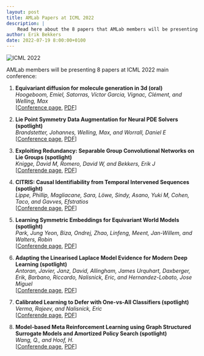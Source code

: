 ```yaml
---
layout: post
title: AMLab Papers at ICML 2022
description: |
    Read here about the 8 papers that AMLab members will be presenting at ICML this year. 
author: Erik Bekkers
date: 2022-07-19 8:00:00+0100
---
```


![ICML 2022](https://icml.cc/static/core/img/ICML-logo.svg)

AMLab members will be presenting 8 papers at ICML 2022 main conference: 

1. **Equivariant diffusion for molecule generation in 3d (oral)**   
*Hoogeboom, Emiel, Satorras, Vı́ctor Garcia, Vignac, Clément, and Welling, Max*   
[[Conference page](https://icml.cc/virtual/2022/oral/16254), [PDF](https://arxiv.org/pdf/2203.17003)] 

2. **Lie Point Symmetry Data Augmentation for Neural PDE Solvers (spotlight)**   
*Brandstetter, Johannes, Welling, Max, and Worrall, Daniel E*   
[[Conference page](https://icml.cc/virtual/2022/spotlight/17314), [PDF](https://arxiv.org/pdf/2202.07643)] 
 
3. **Exploiting Redundancy: Separable Group Convolutional Networks on Lie Groups (spotlight)**   
*Knigge, David M, Romero, David W, and Bekkers, Erik J*  
[[Conferende page](https://icml.cc/virtual/2022/spotlight/17826), [PDF](https://arxiv.org/pdf/2110.13059.pdf)]

4. **CITRIS: Causal Identifiability from Temporal Intervened Sequences (spotlight)**   
*Lippe, Phillip, Magliacane, Sara, Löwe, Sindy, Asano, Yuki M, Cohen, Taco, and Gavves, Efstratios*   
[[Conferende page](https://icml.cc/virtual/2022/spotlight/17426), [PDF](https://arxiv.org/pdf/2202.03169.pdf)]

5. **Learning Symmetric Embeddings for Equivariant World Models (spotlight)**   
*Park, Jung Yeon, Biza, Ondrej, Zhao, Linfeng, Meent, Jan-Willem, and Walters, Robin*   
[[Conferende page](https://icml.cc/virtual/2022/spotlight/17396), [PDF](https://arxiv.org/pdf/2204.11371.pdf)]

6. **Adapting the Linearised Laplace Model Evidence for Modern Deep Learning (spotlight)**   
*Antoran, Javier, Janz, David, Allingham, James Urquhart, Daxberger, Erik, Barbano, Riccardo, Nalisnick, Eric, and Hernandez-Lobato, Jose Miguel*   
[[Conferende page](https://icml.cc/virtual/2022/spotlight/18290), [PDF](https://edaxberger.github.io/papers/Adapting%20the%20Linearised%20Laplace%20Model%20Evidence%20for%20Modern%20Deep%20Learning.pdf)]

7. **Calibrated Learning to Defer with One-vs-All Classifiers (spotlight)**   
*Verma, Rajeev, and Nalisnick, Eric*   
[[Conferende page](https://icml.cc/virtual/2022/spotlight/18124), [PDF](https://arxiv.org/pdf/2202.03673)]

8. **Model-based Meta Reinforcement Learning using Graph Structured Surrogate Models and Amortized Policy Search (spotlight)**   
*Wang, Q., and Hoof, H.*   
[[Conferende page](https://icml.cc/virtual/2022/spotlight/17730), [PDF](https://arxiv.org/abs/2102.08291)]

